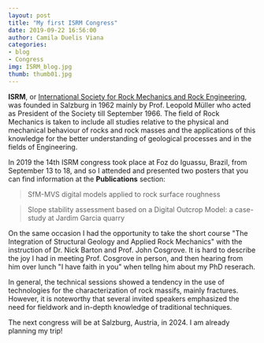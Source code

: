```yaml
---
layout: post
title: "My first ISRM Congress"
date: 2019-09-22 16:56:00
author: Camila Duelis Viana
categories: 
- blog 
- Congress
img: ISRM_blog.jpg
thumb: thumb01.jpg
---
```


<b>ISRM</b>, or [International Society for Rock Mechanics and Rock Engineering][ISRM], was founded in Salzburg in 1962 mainly by Prof. Leopold Müller who acted as President of the Society till September 1966. The field of Rock Mechanics is taken to include all studies relative to the physical and mechanical behaviour of rocks and rock masses and the applications of this knowledge for the better understanding of geological processes and in the fields of Engineering.<!--more-->

In 2019 the 14th ISRM congress took place at Foz do Iguassu, Brazil, from September 13 to 18, and so I attended and presented two posters that you can find information at the <b>Publications</b> section:

>SfM-MVS digital models applied to rock surface roughness

>Slope stability assessment based on a Digital Outcrop Model: a case-study at Jardim Garcia quarry

On the same occasion I had the opportunity to take the short course "The Integration of Structural Geology and Applied Rock Mechanics" with the instruction of Dr. Nick Barton and Prof. John Cosgrove. It is hard to describe the joy I had in meeting Prof. Cosgrove in person, and then hearing from him over lunch "I have faith in you" when tellng him about my PhD reserach.

In general, the technical sessions showed a tendency in the use of technologies for the characterization of rock massifs, mainly fractures. However, it is noteworthy that several invited speakers emphasized the need for fieldwork and in-depth knowledge of traditional techniques.

The next congress will be at Salzburg, Austria, in 2024. I am already planning my trip!

[ISRM]: https://www.isrm.net/
